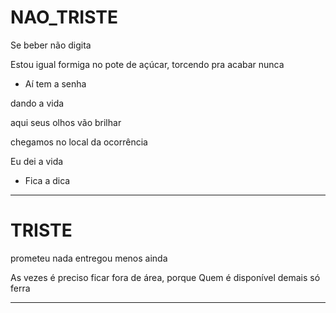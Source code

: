 # NAO_TRISTE

Se beber não digita

Estou igual formiga no pote de açúcar, torcendo pra acabar nunca

- Aí tem a senha

dando a vida

aqui seus olhos vão brilhar

chegamos no local da ocorrência

Eu dei a vida

* Fica a dica


---

# TRISTE
prometeu nada entregou menos ainda

As vezes é preciso ficar fora de área, porque
Quem é disponível demais só ferra

---


